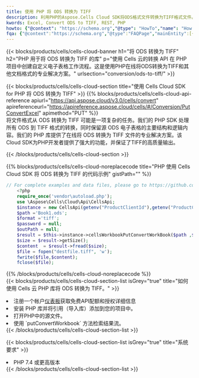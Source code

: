 ```yaml
---
title: 使用 PHP 将 ODS 转换为 TIFF
description: 利用PHP的Aspose.Cells Cloud SDK将ODS格式文件转换为TIFF格式文件。
kwords: Excel, Convert ODS to TIFF, REST, PHP
howto: {"@context": "https://schema.org","@type": "HowTo","name": "How to convert ODS to TIFF using the Cells Cloud PHP library.","description": "How to convert ODS to TIFF using the Cells Cloud PHP library.","image": {"@type": "ImageObject"},"url": "/php/conversion/ods-to-tiff/","step": [{ "@type": "HowToStep","name": "How to convert ODS to TIFF using the Cells Cloud PHP library. step 1", "image": {"@type": "ImageObject",},"url": "/php/conversion/ods-to-tiff/","text": "Register an account at <a href='https://dashboard.aspose.cloud/'>Dashboard</a> to get free API quota & authorization details",},{ "@type": "HowToStep","name": "How to convert ODS to TIFF using the Cells Cloud PHP library. step 1", "image": {"@type": "ImageObject",},"url": "/php/conversion/ods-to-tiff/","text": "Install PHP library and add the reference (import the library) to your project.",},{ "@type": "HowToStep","name": "How to convert ODS to TIFF using the Cells Cloud PHP library. step 1", "image": {"@type": "ImageObject",},"url": "/php/conversion/ods-to-tiff/","text": "Open the source file in PHP.",},{ "@type": "HowToStep","name": "How to convert ODS to TIFF using the Cells Cloud PHP library. step 1", "image": {"@type": "ImageObject",},"url": "/php/conversion/ods-to-tiff/","text": "Use the `putConvertWorkbook` method to retrieve the resulting stream.",}, ],"supply": {"@type": "HowToSupply","name": "document"},"tool": [{"@type": "HowToTool","name": "phpstorm, Visual Studio Code, Eclipse"},{"@type": "HowToTool","name": "Aspose Cells"}],"totalTime": "PT6M"}
fqa: {"@context":"https://schema.org","@type":"FAQPage","mainEntity":[{"@type":"Question","name":"Why convert file formats in C# using REST API?","acceptedAnswer":{"@type":"Answer","text":"Documents are encoded in many ways, and some files may be incompatible with the software you use. To open and read such files, just convert them to appropriate file formats.<br/><ol><li>Install .NET SDK and add the reference (import the library) to your project.</li><li>Open the source file in C# using REST API.</li><li>Call the PutConvertWorkbookRequest() method, passing an output filename with required extension.</li><li>Get the result of conversion as a separate file.</li></ol>"}},{"@type":"Question","name":"What file formats can I convert with your C# library?","acceptedAnswer":{"@type":"Answer","text":"We support a variety of file formats for conversion using .NET library, including XLSX, Excel, xls , PDF, CSV, HTML, Markdown, XML, PNG, JPG, TIFF, Json, TXT and many more."}},{"@type":"Question","name":"What is the maximum allowed file size for conversion using this .NET library?","acceptedAnswer":{"@type":"Answer","text":"There are no file size limits for format conversions using .NET library."}}]}
---
```

{{< blocks/products/cells/cells-cloud-banner h1="将 ODS 转换为 TIFF" h2="PHP 用于将 ODS 转换为 TIFF 的库" p="使用 Cells 云的转换 API 在 PHP 项目中创建自定义电子表格工作流程。这是使用PHP在线将ODS转换为TIFF和其他文档格式的专业解决方案。" urlsection="conversion/ods-to-tiff/" >}}

{{< blocks/products/cells/cells-cloud-section title="使用 Cells Cloud SDK for PHP 将 ODS 转换为 TIFF" >}}
{{% blocks/products/cells/cells-cloud-api-reference apiurl="https://api.aspose.cloud/v3.0/cells/convert" apireferenceurl="https://apireference.aspose.cloud/cells/#/Conversion/PutConvertExcel" apimethod="PUT" %}}
<br/>
将文件格式从 ODS 转换为 TIFF 可能是一项复杂的任务。我们的 PHP SDK 处理所有 ODS 到 TIFF 格式的转换，同时保留源 ODS 电子表格的主要结构和逻辑内容。我们的 PHP 库提供了在线将 ODS 转换为 TIFF 文件的专业解决方案。该Cloud SDK为PHP开发者提供了强大的功能，并保证了TIFF的高质量输出。

{{< /blocks/products/cells/cells-cloud-section >}}

{{% blocks/products/cells/cells-cloud-noreplacecode title="PHP 使用 Cells Cloud SDK 将 ODS 转换为 TIFF 的代码示例" gistPath="" %}}
 
```php
// For complete examples and data files, please go to https://github.com/aspose-cells-cloud/aspose-cells-cloud-php/
    <?php
    require_once('vendor\autoload.php');
    use \Aspose\Cells\Cloud\Api\CellsApi;
    $instance = new CellsApi(getenv("ProductClientId"),getenv("ProductClientSecret"));
    $path ='Book1.ods';    
    $format ='tiff';
    $password = null;
    $outPath = null;      
    $result = $this->instance->cellsWorkbookPutConvertWorkBook($path ,$format, $password,  $outPath);
    $size = $result->getSize();
    $content  = $result->fread($size);
    $file = fopen("destfile.tiff", 'w');
    fwrite($file,$content);
    fclose($file);
```
 
{{% /blocks/products/cells/cells-cloud-noreplacecode %}}
<br/>
{{< blocks/products/cells/cells-cloud-section-list isGrey="true" title="如何使用 Cells 云 PHP 库将 ODS 转换为 TIFF。" >}}
<li>注册一个帐户<a href="https://dashboard.aspose.cloud/">仪表板</a>获取免费API配额和授权详细信息</li>
<li>安装 PHP 库并将引用（导入库）添加到您的项目中。</li>
<li>打开PHP中的源文件。</li>
<li>使用 `putConvertWorkbook` 方法检索结果流。</li>
{{< /blocks/products/cells/cells-cloud-section-list >}}

{{< blocks/products/cells/cells-cloud-section-list isGrey="true" title="系统要求" >}}
<li>PHP 7.4 或更高版本</li>
{{< /blocks/products/cells/cells-cloud-section-list >}}
